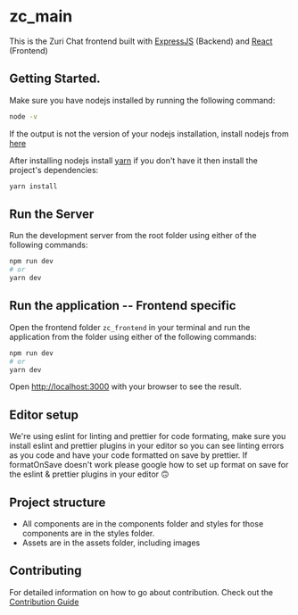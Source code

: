 # zc_main

This is the Zuri Chat frontend built with [ExpressJS](http://expressjs.com/) (Backend) and [React](https://reactjs.org/) (Frontend)

## Getting Started.

Make sure you have nodejs installed by running the following command:

```bash
node -v
```

If the output is not the version of your nodejs installation, install nodejs from [here](https://nodejs.org/en/download/)

After installing nodejs install [yarn](https://www.npmjs.com/package/yarn) if you don't have it then install the project's dependencies:

```bash
yarn install
```

## Run the Server

Run the development server from the root folder using either of the following commands:

```bash
npm run dev
# or
yarn dev
```

## Run the application -- Frontend specific

Open the frontend folder `zc_frontend` in your terminal and run the application from the folder using either of the following commands:

```bash
npm run dev
# or
yarn dev
```

Open [http://localhost:3000](http://localhost:3000) with your browser to see the result.

## Editor setup

We're using eslint for linting and prettier for code formating, make sure you install eslint and prettier plugins in your editor so you can
see linting errors as you code and have your code formatted on save by prettier. If formatOnSave doesn't work please google how to set up
format on save for the eslint & prettier plugins in your editor 🙃

## Project structure

- All components are in the components folder and styles for those components are in the styles folder.
- Assets are in the assets folder, including images

## Contributing

For detailed information on how to go about contribution. Check out the [Contribution Guide](docs/CONTRIBUTING.md)
